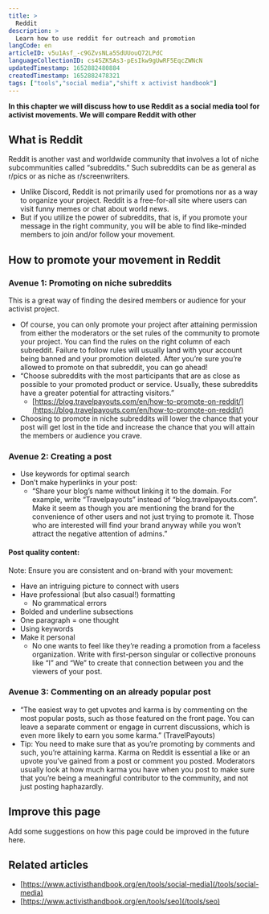 ```yaml
---
title: >
  Reddit
description: >
  Learn how to use reddit for outreach and promotion
langCode: en
articleID: v5u1Asf_-c9GZvsNLa5SdUUouQ72LPdC
languageCollectionID: cs4SZK5As3-pEsIkw9gUwRF5EqcZWNcN
updatedTimestamp: 1652882480884
createdTimestamp: 1652882478321
tags: ["tools","social media","shift x activist handbook"]
---
```


**In this chapter we will discuss how to use Reddit as a social media tool for activist movements. We will compare Reddit with other**

## **What is Reddit**

Reddit is another vast and worldwide community that involves a lot of niche subcommunities called “subreddits.” Such subreddits can be as general as r/pics or as niche as r/screenwriters.

-   Unlike Discord, Reddit is not primarily used for promotions nor as a way to organize your project. Reddit is a free-for-all site where users can visit funny memes or chat about world news.
-   But if you utilize the power of subreddits, that is, if you promote your message in the right community, you will be able to find like-minded members to join and/or follow your movement.

## How to promote your movement in Reddit

### Avenue 1: Promoting on niche subreddits

This is a great way of finding the desired members or audience for your activist project.

-   Of course, you can only promote your project after attaining permission from either the moderators or the set rules of the community to promote your project. You can find the rules on the right column of each subreddit. Failure to follow rules will usually land with your account being banned and your promotion deleted. After you’re sure you’re allowed to promote on that subreddit, you can go ahead!
-   “Choose subreddits with the most participants that are as close as possible to your promoted product or service. Usually, these subreddits have a greater potential for attracting visitors.”
    -   [https://blog.travelpayouts.com/en/how-to-promote-on-reddit/](https://blog.travelpayouts.com/en/how-to-promote-on-reddit/)
-   Choosing to promote in niche subreddits will lower the chance that your post will get lost in the tide and increase the chance that you will attain the members or audience you crave.

### Avenue 2: Creating a post

-   Use keywords for optimal search
-   Don’t make hyperlinks in your post:
    -   “Share your blog’s name without linking it to the domain. For example, write “Travelpayouts” instead of “blog.travelpayouts.com”. Make it seem as though you are mentioning the brand for the convenience of other users and not just trying to promote it. Those who are interested will find your brand anyway while you won’t attract the negative attention of admins.”

#### Post quality content:

Note: Ensure you are consistent and on-brand with your movement:

-   Have an intriguing picture to connect with users
-   Have professional (but also casual!) formatting
    -   No grammatical errors
-   Bolded and underline subsections
-   One paragraph = one thought
-   Using keywords
-   Make it personal
    -   No one wants to feel like they’re reading a promotion from a faceless organization. Write with first-person singular or collective pronouns like “I” and “We” to create that connection between you and the viewers of your post.

### Avenue 3: Commenting on an already popular post

-   “The easiest way to get upvotes and karma is by commenting on the most popular posts, such as those featured on the front page. You can leave a separate comment or engage in current discussions, which is even more likely to earn you some karma.” (TravelPayouts)
-   Tip: You need to make sure that as you’re promoting by comments and such, you’re attaining karma. Karma on Reddit is essential a like or an upvote you’ve gained from a post or comment you posted. Moderators usually look at how much karma you have when you post to make sure that you’re being a meaningful contributor to the community, and not just posting haphazardly.

## **Improve this page**

Add some suggestions on how this page could be improved in the future here.

## **Related articles**

-   [https://www.activisthandbook.org/en/tools/social-media](/tools/social-media)
-   [https://www.activisthandbook.org/en/tools/seo](/tools/seo)